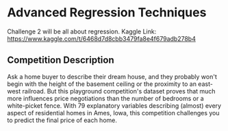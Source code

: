 #  Advanced Regression Techniques
Challenge 2 will be all about regression.
Kaggle Link: https://www.kaggle.com/t/6468d7d8cbb3479fa8e4f679adb278b4
## Competition Description
Ask a home buyer to describe their dream house, and they probably won't begin with the height of the basement ceiling or the proximity to an east-west railroad. But this playground competition's dataset proves that much more influences price negotiations than the number of bedrooms or a white-picket fence.
With 79 explanatory variables describing (almost) every aspect of residential homes in Ames, Iowa, this competition challenges you to predict the final price of each home.
